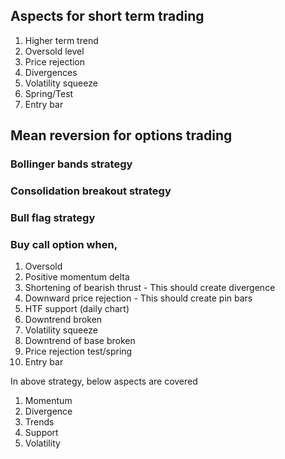 ## Aspects for short term trading

1. Higher term trend
2. Oversold level
3. Price rejection
4. Divergences
5. Volatility squeeze
6. Spring/Test
7. Entry bar

## Mean reversion for options trading

### Bollinger bands strategy

### Consolidation breakout strategy

### Bull flag strategy




### Buy call option when,
1. Oversold
2. Positive momentum delta
3. Shortening of bearish thrust - This should create divergence
4. Downward price rejection     - This should create pin bars
5. HTF support (daily chart)
6. Downtrend broken
7. Volatility squeeze
8. Downtrend of base broken
9. Price rejection test/spring
10. Entry bar


In above strategy, below aspects are covered
1. Momentum
2. Divergence
3. Trends
4. Support
5. Volatility
